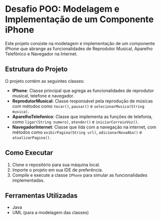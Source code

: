 # Desafio POO: Modelagem e Implementação de um Componente iPhone

Este projeto consiste na modelagem e implementação de um componente iPhone que abrange as funcionalidades de Reprodutor Musical, Aparelho Telefônico e Navegador na Internet.

## Estrutura do Projeto

O projeto contém as seguintes classes:

- **IPhone**: Classe principal que agrega as funcionalidades de reprodutor musical, telefone e navegador.
- **ReprodutorMusical**: Classe responsável pela reprodução de músicas com métodos como `tocar()`, `pausar()` e `selecionarMusica(String musica)`.
- **AparelhoTelefonico**: Classe que implementa as funções de telefonia, como `ligar(String numero)`, `atender()` e `iniciarCorreioVoz()`.
- **NavegadorInternet**: Classe que lida com a navegação na internet, com métodos como `exibirPagina(String url)`, `adicionarNovaAba()` e `atualizarPagina()`.

## Como Executar

1. Clone o repositório para sua máquina local.
2. Importe o projeto em sua IDE de preferência.
3. Compile e execute a classe `IPhone` para simular as funcionalidades implementadas.

## Ferramentas Utilizadas

- Java
- UML (para a modelagem das classes)
